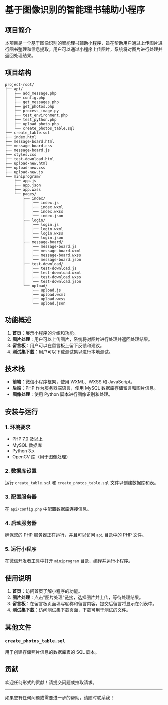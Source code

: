 # 基于图像识别的智能理书辅助小程序

## 项目简介

本项目是一个基于图像识别的智能理书辅助小程序，旨在帮助用户通过上传图片进行图书整理和信息提取。用户可以通过小程序上传图片，系统将对图片进行处理并返回处理结果。

## 项目结构

```
project-root/
├── api/
│   ├── add_message.php
│   ├── config.php
│   ├── get_messages.php
│   ├── get_photos.php
│   ├── process_image.py
│   ├── test_environment.php
│   ├── test_python.php
│   ├── upload_photo.php
│   └── create_photos_table.sql
├── create_table.sql
├── index.html
├── message-board.html
├── message-board.css
├── message-board.js
├── styles.css
├── test-download.html
├── upload-new.html
├── upload-new.css
├── upload-new.js
└── miniprogram/
    ├── app.js
    ├── app.json
    ├── app.wxss
    └── pages/
        ├── index/
        │   ├── index.js
        │   ├── index.wxml
        │   ├── index.wxss
        │   └── index.json
        ├── login/
        │   ├── login.js
        │   ├── login.wxml
        │   ├── login.wxss
        │   └── login.json
        ├── message-board/
        │   ├── message-board.js
        │   ├── message-board.wxml
        │   ├── message-board.wxss
        │   └── message-board.json
        ├── test-download/
        │   ├── test-download.js
        │   ├── test-download.wxml
        │   ├── test-download.wxss
        │   └── test-download.json
        └── upload/
            ├── upload.js
            ├── upload.wxml
            ├── upload.wxss
            └── upload.json
```

## 功能概述

1. **首页**：展示小程序的介绍和功能。
2. **图片处理**：用户可以上传图片，系统将对图片进行处理并返回处理结果。
3. **留言板**：用户可以在留言板上留下反馈和建议。
4. **测试集下载**：用户可以下载测试集以进行本地测试。

## 技术栈

- **前端**：微信小程序框架，使用 WXML、WXSS 和 JavaScript。
- **后端**：PHP 作为服务器端语言，使用 MySQL 数据库存储留言和图片信息。
- **图像处理**：使用 Python 脚本进行图像识别和处理。

## 安装与运行

### 1. 环境要求

- PHP 7.0 及以上
- MySQL 数据库
- Python 3.x
- OpenCV 库（用于图像处理）

### 2. 数据库设置

运行 `create_table.sql` 和 `create_photos_table.sql` 文件以创建数据库和表。

### 3. 配置服务器

在 `api/config.php` 中配置数据库连接信息。

### 4. 启动服务器

确保您的 PHP 服务器正在运行，并且可以访问 `api` 目录中的 PHP 文件。

### 5. 运行小程序

在微信开发者工具中打开 `miniprogram` 目录，编译并运行小程序。

## 使用说明

1. **首页**：访问首页了解小程序的功能。
2. **图片处理**：点击"图片处理"链接，选择图片并上传，等待处理结果。
3. **留言板**：在留言板页面填写昵称和留言内容，提交后留言将显示在列表中。
4. **测试集下载**：访问测试集下载页面，下载可用于测试的文件。

## 其他文件


### `create_photos_table.sql`

用于创建存储照片信息的数据库表的 SQL 脚本。

## 贡献

欢迎任何形式的贡献！请提交问题或拉取请求。

---

如果您有任何问题或需要进一步的帮助，请随时联系我！
